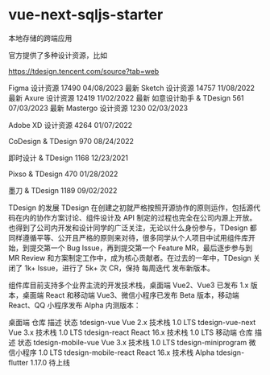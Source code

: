 # vue-next-sqljs-starter
本地存储的跨端应用

官方提供了多种设计资源，比如

https://tdesign.tencent.com/source?tab=web


Figma 设计资源
17490
04/08/2023
最新
Sketch 设计资源
14757
11/08/2022
最新
Axure 设计资源
12419
11/02/2022
最新
如意设计助手 & TDesign
561
07/03/2023
最新
Mastergo 设计资源
1230
02/03/2023

Adobe XD 设计资源
4264
01/07/2022

CoDesign & TDesign
970
08/24/2022

即时设计 & TDesign
1168
12/23/2021

Pixso & TDesign
470
01/28/2022

墨刀 & TDesign
1189
09/02/2022




TDesign 的发展
TDesign 在创建之初就严格按照开源协作的原则运作，包括源代码在内的协作方案讨论、组件设计及 API 制定的过程也完全在公司内源上开放。也得到了公司内开发和设计同学的广泛关注，无论以什么身份参与，TDesign 都同样遵循平等、公开且严格的原则来对待，很多同学从个人项目中试用组件库开始，到提交第一个 Bug Issue，再到提交第一个 Feature MR，最后逐步参与到 MR Review 和方案制定工作中，成为核心贡献者。在过去的一年中，TDesign 关闭了 1k+ Issue，进行了 5k+ 次 CR，保持 每周迭代 发布新版本。

组件库目前支持多个业界主流的开发技术栈，桌面端 Vue2、Vue3 已发布 1.x 版本，桌面端 React 和移动端 Vue3、微信小程序已发布 Beta 版本，移动端 React、QQ 小程序发布 Alpha 内测版本：

桌面端
仓库	描述	状态
tdesign-vue	Vue 2.x 技术栈	1.0 LTS
tdesign-vue-next	Vue 3.x 技术栈	1.0 LTS
tdesign-react	React 16.x 技术栈	1.0 LTS
移动端
仓库	描述	状态
tdesign-mobile-vue	Vue 3.x 技术栈	1.0 LTS
tdesign-miniprogram	微信小程序	1.0 LTS
tdesign-mobile-react	React 16.x 技术栈	Alpha
tdesign-flutter	1.17.0	待上线

